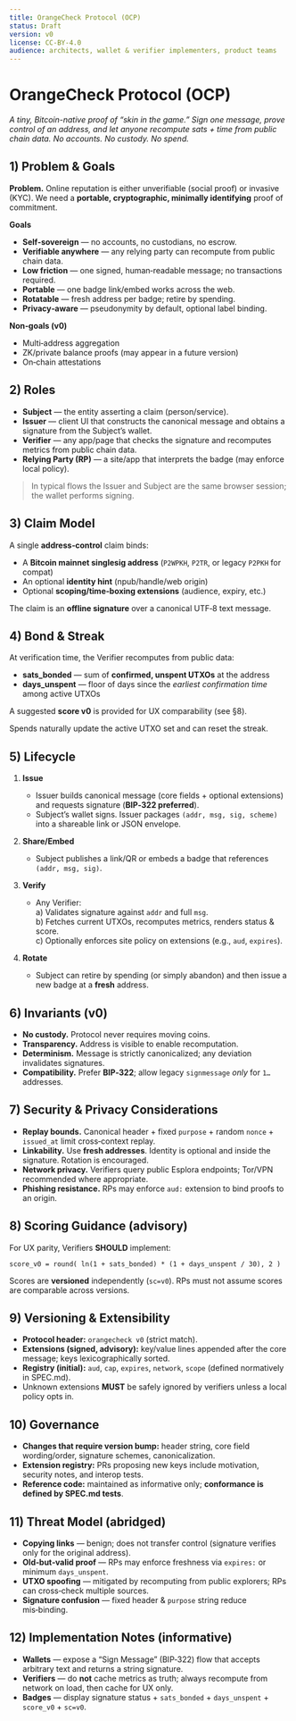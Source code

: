 ```yaml
---
title: OrangeCheck Protocol (OCP)
status: Draft
version: v0
license: CC-BY-4.0
audience: architects, wallet & verifier implementers, product teams
---
```


# OrangeCheck Protocol (OCP)

*A tiny, Bitcoin-native proof of “skin in the game.” Sign one message, prove control of an address, and let anyone recompute sats + time from public chain data. No accounts. No custody. No spend.*

## 1) Problem & Goals

**Problem.** Online reputation is either unverifiable (social proof) or invasive (KYC). We need a **portable, cryptographic, minimally identifying** proof of commitment.

**Goals**
- **Self-sovereign** — no accounts, no custodians, no escrow.
- **Verifiable anywhere** — any relying party can recompute from public chain data.
- **Low friction** — one signed, human‑readable message; no transactions required.
- **Portable** — one badge link/embed works across the web.
- **Rotatable** — fresh address per badge; retire by spending.
- **Privacy‑aware** — pseudonymity by default, optional label binding.

**Non‑goals (v0)**
- Multi‑address aggregation
- ZK/private balance proofs (may appear in a future version)
- On‑chain attestations

## 2) Roles

- **Subject** — the entity asserting a claim (person/service).
- **Issuer** — client UI that constructs the canonical message and obtains a signature from the Subject’s wallet.
- **Verifier** — any app/page that checks the signature and recomputes metrics from public chain data.
- **Relying Party (RP)** — a site/app that interprets the badge (may enforce local policy).

> In typical flows the Issuer and Subject are the same browser session; the wallet performs signing.

## 3) Claim Model

A single **address‑control** claim binds:

- A **Bitcoin mainnet singlesig address** (`P2WPKH`, `P2TR`, or legacy `P2PKH` for compat)
- An optional **identity hint** (npub/handle/web origin)
- Optional **scoping/time‑boxing extensions** (audience, expiry, etc.)

The claim is an **offline signature** over a canonical UTF‑8 text message.

## 4) Bond & Streak

At verification time, the Verifier recomputes from public data:

- **sats_bonded** — sum of **confirmed, unspent UTXOs** at the address
- **days_unspent** — floor of days since the *earliest confirmation time* among active UTXOs

A suggested **score v0** is provided for UX comparability (see §8).

Spends naturally update the active UTXO set and can reset the streak.

## 5) Lifecycle

1. **Issue**  
   - Issuer builds canonical message (core fields + optional extensions) and requests signature (**BIP‑322 preferred**).
   - Subject’s wallet signs. Issuer packages `(addr, msg, sig, scheme)` into a shareable link or JSON envelope.

2. **Share/Embed**  
   - Subject publishes a link/QR or embeds a badge that references `(addr, msg, sig)`.

3. **Verify**  
   - Any Verifier:  
     a) Validates signature against `addr` and full `msg`.  
     b) Fetches current UTXOs, recomputes metrics, renders status & score.  
     c) Optionally enforces site policy on extensions (e.g., `aud`, `expires`).

4. **Rotate**  
   - Subject can retire by spending (or simply abandon) and then issue a new badge at a **fresh** address.

## 6) Invariants (v0)

- **No custody.** Protocol never requires moving coins.
- **Transparency.** Address is visible to enable recomputation.
- **Determinism.** Message is strictly canonicalized; any deviation invalidates signatures.
- **Compatibility.** Prefer **BIP‑322**; allow legacy `signmessage` *only* for `1…` addresses.

## 7) Security & Privacy Considerations

- **Replay bounds.** Canonical header + fixed `purpose` + random `nonce` + `issued_at` limit cross‑context replay.
- **Linkability.** Use **fresh addresses**. Identity is optional and inside the signature. Rotation is encouraged.
- **Network privacy.** Verifiers query public Esplora endpoints; Tor/VPN recommended where appropriate.
- **Phishing resistance.** RPs may enforce `aud:` extension to bind proofs to an origin.

## 8) Scoring Guidance (advisory)

For UX parity, Verifiers **SHOULD** implement:

```
score_v0 = round( ln(1 + sats_bonded) * (1 + days_unspent / 30), 2 )
```

Scores are **versioned** independently (`sc=v0`). RPs must not assume scores are comparable across versions.

## 9) Versioning & Extensibility

- **Protocol header:** `orangecheck v0` (strict match).
- **Extensions (signed, advisory):** key/value lines appended after the core message; keys lexicographically sorted.
- **Registry (initial):** `aud`, `cap`, `expires`, `network`, `scope` (defined normatively in SPEC.md).
- Unknown extensions **MUST** be safely ignored by verifiers unless a local policy opts in.

## 10) Governance

- **Changes that require version bump:** header string, core field wording/order, signature schemes, canonicalization.
- **Extension registry:** PRs proposing new keys include motivation, security notes, and interop tests.
- **Reference code:** maintained as informative only; **conformance is defined by SPEC.md tests**.

## 11) Threat Model (abridged)

- **Copying links** — benign; does not transfer control (signature verifies only for the original address).
- **Old‑but‑valid proof** — RPs may enforce freshness via `expires:` or minimum `days_unspent`.
- **UTXO spoofing** — mitigated by recomputing from public explorers; RPs can cross‑check multiple sources.
- **Signature confusion** — fixed header & `purpose` string reduce mis‑binding.

## 12) Implementation Notes (informative)

- **Wallets** — expose a “Sign Message” (BIP‑322) flow that accepts arbitrary text and returns a string signature.
- **Verifiers** — do **not** cache metrics as truth; always recompute from network on load, then cache for UX only.
- **Badges** — display signature status + `sats_bonded` + `days_unspent` + `score_v0` + `sc=v0`.

